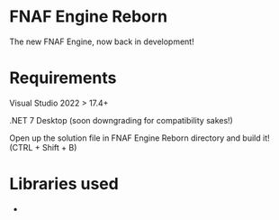 # FNAF Engine Reborn
The new FNAF Engine, now back in development!

# Requirements
Visual Studio 2022 > 17.4+

.NET 7 Desktop (soon downgrading for compatibility sakes!)

Open up the solution file in FNAF Engine Reborn directory and build it! (CTRL + Shift + B)

# Libraries used

- 
